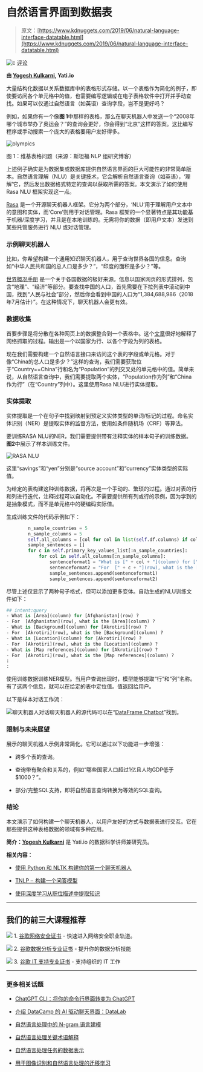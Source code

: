 # 自然语言界面到数据表

> 原文：[https://www.kdnuggets.com/2019/06/natural-language-interface-datatable.html](https://www.kdnuggets.com/2019/06/natural-language-interface-datatable.html)

![c](../Images/3d9c022da2d331bb56691a9617b91b90.png) [评论](#comments)

**由 [Yogesh Kulkarni](https://www.linkedin.com/in/yogeshkulkarni), Yati.io**

大量结构化数据以关系数据库中的表格形式存储。以一个表格作为简化的例子，即使要访问各个单元格中的值，也需要编写逻辑或在电子表格软件中打开并手动查找。如果可以仅通过自然语言（如英语）查询字段，岂不是更好吗？

例如，如果你有一个像**图 1**中那样的表格，那么在聊天机器人中发送一个“2008年哪个城市举办了奥运会？”的查询会更好，你会得到“北京”这样的答案。这比编写程序或手动搜索一个庞大的表格要用户友好得多。

![olympics](../Images/fbe88c33f89149d6d59bfafe75a81dca.png)

图 1：维基表格问题（来源：斯坦福 NLP 组研究博客）

上述例子确实是为数据集或数据库提供自然语言界面的巨大可能性的非常简单版本。自然语言理解（NLU）是关键技术，它会解析自然语言查询（如英语），‘理解’它，然后发出数据格式特定的查询以获取所需的答案。本文演示了如何使用 Rasa NLU 框架实现这一点。

[Rasa](https://rasa.com/) 是一个开源聊天机器人框架。它分为两个部分，‘NLU’用于理解用户文本中的意图和实体，而‘Core’则用于对话管理。Rasa 框架的一个显著特点是其功能基于机器/深度学习，并且是在本地训练的。无需将你的数据（即用户文本）发送到某些托管服务进行 NLU 或对话管理。

### 示例聊天机器人

比如，你希望构建一个通用知识聊天机器人，用于查询世界各国的信息。查询如“中华人民共和国的总人口是多少？”，“印度的面积是多少？”等。

[世界概况手册](https://www.cia.gov/library/publications/the-world-factbook/) 是一个关于各国数据的极好来源。信息以国家网页的形式排列，包含“地理”、“经济”等部分。要查找中国的人口，首先需要在下拉列表中滚动到中国，找到“人民与社会”部分，然后你会看到中国的人口为“1,384,688,986（2018年7月估计）”。在这种情况下，聊天机器人会更有效。

### 数据收集

首要步骤是将分散在各种网页上的数据整合到一个表格中。这个[文章](https://github.com/yogeshhk/DataFrameChatbot)很好地解释了网络抓取的过程。输出是一个以国家为行、以各个字段为列的表格。

现在我们需要构建一个自然语言接口来访问这个表的字段或单元格。对于像“China的总人口是多少？”这样的查询，我们需要获取位于“Country==China”行和名为“Population”的列交叉处的单元格中的值。简单来说，从自然语言查询中，我们需要提取两个实体，“Population作为列”和“China作为行”（在“Country”列中）。这里使用Rasa NLU进行实体提取。

### 实体提取

实体提取是一个在句子中找到映射到预定义实体类型的单词/标记的过程。命名实体识别（NER）是提取实体的监督方法，使用如条件随机场（CRF）等算法。

要训练RASA NLU的NER，我们需要提供带有注释实体的样本句子的训练数据。**图2**中展示了样本训练文件。

![RASA NLU](../Images/8c43ea0be0a268b33fffbf3a3566b153.png)

这里“savings”和“yen”分别是“source account”和“currency”实体类型的实际值。

为给定的表构建这种训练数据，将再次是一个手动的、繁琐的过程。通过对表的行和列进行迭代，注释过程可以自动化。不需要提供所有列或行的示例，因为学到的是抽象模式，而不是单元格中的硬编码实际值。

生成训练文件的代码示例如下：

```py
        n_sample_countries = 5
        n_sample_columns = 5
        self.all_columns = [col for col in list(self.df.columns) if col != self.primarycolumnname]
        sample_sentences = []
        for c in self.primary_key_values_list[:n_sample_countries]:
            for col in self.all_columns[:n_sample_columns]:
                sentenceformat1 = "What is [" + col + "](column) for [" + c + "](row) ?"
                sentenceformat2 = "For  [" + c + "](row), what is the [" + col + "](column) ?"
                sample_sentences.append(sentenceformat1)
                sample_sentences.append(sentenceformat2)

```

尽管上述仅显示了两种句子格式，但可以添加更多变体。自动生成的NLU训练文件如下：

```py
## intent:query
- What is [Area](column) for [Afghanistan](row) ?
- For  [Afghanistan](row), what is the [Area](column) ?
- What is [Background](column) for [Akrotiri](row) ?
- For  [Akrotiri](row), what is the [Background](column) ?
- What is [Location](column) for [Akrotiri](row) ?
- For  [Akrotiri](row), what is the [Location](column) ?
- What is [Map references](column) for [Akrotiri](row) ?
- For  [Akrotiri](row), what is the [Map references](column) ?
:
:

```

使用训练数据训练NER模型。当用户查询出现时，模型能够提取“行”和“列”名称。有了这两个信息，就可以在给定的表中定位值。值返回给用户。

以下是样本对话工作流：

![聊天机器人对话](../Images/352c7696999f11ca4d0b8612156fe833.png)聊天机器人的源代码可以在“[DataFrame Chatbot](https://github.com/yogeshhk/DataFrameChatbot)”找到。

### 限制与未来展望

展示的聊天机器人示例非常简化。它可以通过以下功能进一步增强：

+   跨多个表的查询。

+   查询带有聚合和关系的，例如“哪些国家人口超过1亿且人均GDP低于$1000？”。

+   部分/完整SQL支持，即将自然语言查询转换为等效的SQL查询。

### 结论

本文演示了如何构建一个聊天机器人，以用户友好的方式与数据表进行交互。它在那些提供这种表格数据的领域有多种应用。

**简介：[Yogesh Kulkarni](https://www.linkedin.com/in/yogeshkulkarni)** 是 Yati.io 的数据科学讲师兼研究员。

**相关内容：**

+   [使用 Python 和 NLTK 构建你的第一个聊天机器人](/2019/05/build-chatbot-python-nltk.html)

+   [TNLP –  构建一个问答模型](/2018/04/nlp-question-answering-model.html)

+   [使用深度学习从职位描述中提取知识](/2017/05/deep-learning-extract-knowledge-job-descriptions.html)

* * *

## 我们的前三大课程推荐

![](../Images/0244c01ba9267c002ef39d4907e0b8fb.png) 1\. [谷歌网络安全证书](https://www.kdnuggets.com/google-cybersecurity) - 快速进入网络安全职业轨道。

![](../Images/e225c49c3c91745821c8c0368bf04711.png) 2\. [谷歌数据分析专业证书](https://www.kdnuggets.com/google-data-analytics) - 提升你的数据分析技能

![](../Images/0244c01ba9267c002ef39d4907e0b8fb.png) 3\. [谷歌 IT 支持专业证书](https://www.kdnuggets.com/google-itsupport) - 支持组织的 IT 工作

* * *

### 更多相关话题

+   [ChatGPT CLI：将你的命令行界面转变为 ChatGPT](https://www.kdnuggets.com/2023/07/chatgpt-cli-transform-commandline-interface-chatgpt.html)

+   [介绍 DataCamp 的 AI 驱动聊天界面：DataLab](https://www.kdnuggets.com/introducing-datacamps-ai-powered-chat-interface-datalab)

+   [自然语言处理中的 N-gram 语言建模](https://www.kdnuggets.com/2022/06/ngram-language-modeling-natural-language-processing.html)

+   [自然语言处理关键术语解释](https://www.kdnuggets.com/2017/02/natural-language-processing-key-terms-explained.html)

+   [自然语言处理任务的数据表示](https://www.kdnuggets.com/2018/11/data-representation-natural-language-processing.html)

+   [用于图像识别和自然语言处理的迁移学习](https://www.kdnuggets.com/2022/01/transfer-learning-image-recognition-natural-language-processing.html)

